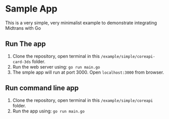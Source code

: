 # Sample App
This is a very simple, very minimalist example to demonstrate integrating Midtrans with Go

## Run The app
1. Clone the repository, open terminal in this `/example/simple/coreapi-card-3ds` folder.
2. Run the web server using: `go run main.go`
3. The smple app will run at port 3000. Open `localhost:3000` from browser.

## Run command line app
1. Clone the repository, open terminal in this `/example/simple/coreapi` folder.
2. Run the app using: `go run main.go`
